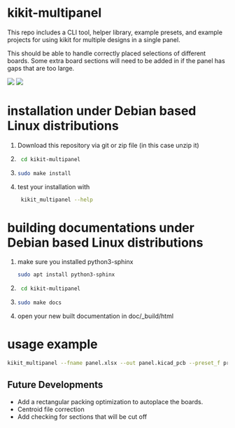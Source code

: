 # kikit-multipanel

This repo includes a CLI tool, helper library, example presets, and example projects for using kikit for multiple designs in a single panel.

This should be able to handle correctly placed selections of different boards.
Some extra board sections will need to be added in if the panel has gaps that are too large.

![](panel.svg)
![](panel-3D.png)

# installation under Debian based Linux distributions

1. Download this repository via git or zip file (in this case unzip it)
2. ```sh
    cd kikit-multipanel
    ```
3. ```sh
   sudo make install
   ```
4. test your installation with
   ```sh
    kikit_multipanel --help
   ```
# building documentations under Debian based Linux distributions

1. make sure you installed python3-sphinx
   ```sh
   sudo apt install python3-sphinx
   ```
3. ```sh
    cd kikit-multipanel
    ```
4. ```sh
   sudo make docs
   ```
5. open your new built documentation in doc/_build/html
   
# usage example
```sh
kikit_multipanel --fname panel.xlsx --out panel.kicad_pcb --preset_f preset.json
```

## Future Developments
+ Add a rectangular packing optimization to autoplace the boards.
+ Centroid file correction
+ Add checking for sections that will be cut off
